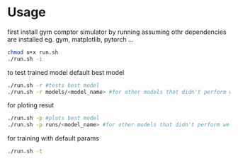 # Usage

first install gym comptor simulator by running
assuming othr dependencies are installed eg. gym, matplotlib, pytorch ...

```bash
chmod u+x run.sh
./run.sh -i
```

to test trained model default best model

```bash
./run.sh -r #tests best model
./run.sh -r models/<model_name> #for other models that didn't perform well

```

for ploting resut

```bash
./run.sh -p #plots best model
./run.sh -p runs/<model_name> #for other models that didn't perform well

```

for training with default params

```bash
./run.sh -t
```